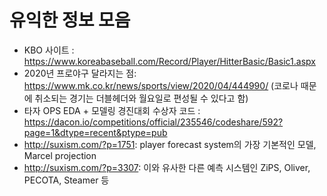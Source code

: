 # 유익한 정보 모음

- KBO 사이트 : https://www.koreabaseball.com/Record/Player/HitterBasic/Basic1.aspx
- 2020년 프로야구 달라지는 점: https://www.mk.co.kr/news/sports/view/2020/04/444990/
(코로나 때문에 취소되는 경기는 더블헤더와 월요일로 편성될 수 있다고 함)
- 타자 OPS EDA + 모델링 경진대회 수상자 코드 : https://dacon.io/competitions/official/235546/codeshare/592?page=1&dtype=recent&ptype=pub
- http://suxism.com/?p=1751: player forecast system의 가장 기본적인 모델, Marcel projection
- http://suxism.com/?p=3307: 이와 유사한 다른 예측 시스템인 ZiPS, Oliver, PECOTA, Steamer 등
